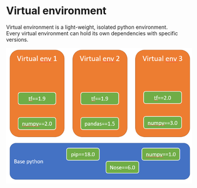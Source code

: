 # Virtual environment
Virtual environment is a light-weight, isolated python environment.  
Every virtual environment can hold its own dependencies with specific versions.  

![](/images/p21-venv.PNG)
<!--stackedit_data:
eyJoaXN0b3J5IjpbMjExMDUxMTU0NywtNzYwOTY4MDg3LDE0NT
M1Nzg2MzQsLTExMDI0NDg5NzUsMTk0MjA0MDk0OV19
-->